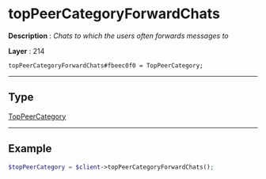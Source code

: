 # topPeerCategoryForwardChats

**Description** : *Chats to which the users often forwards messages to*

**Layer** : 214

```tl
topPeerCategoryForwardChats#fbeec0f0 = TopPeerCategory;
```

---

## Type

[TopPeerCategory](type/TopPeerCategory)

---

## Example

```php
$topPeerCategory = $client->topPeerCategoryForwardChats();
```
